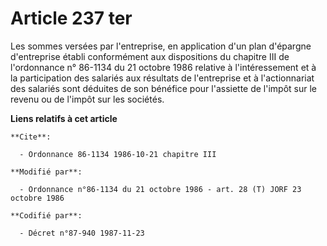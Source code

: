 # Article 237 ter

Les sommes versées par l'entreprise, en application d'un plan d'épargne d'entreprise établi conformément aux dispositions du
chapitre III de l'ordonnance n° 86-1134 du 21 octobre 1986 relative à l'intéressement et à la participation des salariés aux
résultats de l'entreprise et à l'actionnariat des salariés sont déduites de son bénéfice pour l'assiette de l'impôt sur le
revenu ou de l'impôt sur les sociétés.

**Liens relatifs à cet article**

	**Cite**:

	  - Ordonnance 86-1134 1986-10-21 chapitre III

	**Modifié par**:

	  - Ordonnance n°86-1134 du 21 octobre 1986 - art. 28 (T) JORF 23 octobre 1986

	**Codifié par**:

	  - Décret n°87-940 1987-11-23
